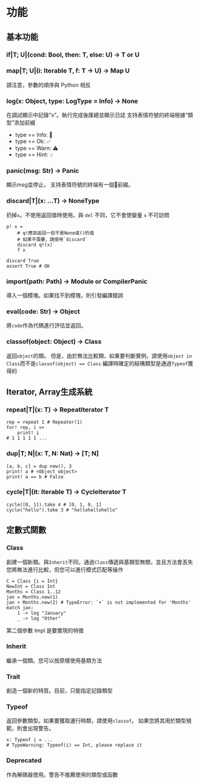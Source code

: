 # 功能

## 基本功能

### if|T; U|(cond: Bool, then: T, else: U) -> T or U

### map|T; U|(i: Iterable T, f: T -> U) -> Map U

請注意，參數的順序與 Python 相反

### log(x: Object, type: LogType = Info) -> None

在調試顯示中記錄“x”。執行完成後匯總並顯示日誌
支持表情符號的終端根據“類型”添加前綴

* type == Info: 💬
* type == Ok: ✅
* type == Warn: ⚠️
* type == Hint: 💡

### panic(msg: Str) -> Panic

顯示msg並停止。
支持表情符號的終端有一個🚨前綴。

### discard|T|(x: ...T) -> NoneType

扔掉`x`。不使用返回值時使用。與 `del` 不同，它不會使變量 `x` 不可訪問

```erg
p! x =
    # q!應該返回一些不是None或()的值
    # 如果不需要，請使用`discard`
    discard q!(x)
    f x

discard True
assert True # OK
```

### import(path: Path) -> Module or CompilerPanic

導入一個模塊。如果找不到模塊，則引發編譯錯誤

### eval(code: Str) -> Object

將`code`作為代碼進行評估並返回。

### classof(object: Object) -> Class

返回`object`的類。
但是，由於無法比較類，如果要判斷實例，請使用`object in Class`而不是`classof(object) == Class`
編譯時確定的結構類型是通過`Typeof`獲得的

## Iterator, Array生成系統

### repeat|T|(x: T) -> RepeatIterator T

```erg
rep = repeat 1 # Repeater(1)
for! rep, i =>
    print! i
# 1 1 1 1 1 ...
```

### dup|T; N|(x: T, N: Nat) -> [T; N]

```erg
[a, b, c] = dup new(), 3
print! a # <Object object>
print! a == b # False
```

### cycle|T|(it: Iterable T) -> CycleIterator T

```erg
cycle([0, 1]).take 4 # [0, 1, 0, 1]
cycle("hello").take 3 # "hellohellohello"
```

## 定數式関數

### Class

創建一個新類。與`Inherit`不同，通過`Class`傳遞與基類型無關，並且方法會丟失
您將無法進行比較，但您可以進行模式匹配等操作

```erg
C = Class {i = Int}
NewInt = Class Int
Months = Class 1..12
jan = Months.new(1)
jan + Months.new(2) # TypeError: `+` is not implemented for 'Months'
match jan:
    1 -> log "January"
    _ -> log "Other"
```

第二個參數 Impl 是要實現的特徵

### Inherit

繼承一個類。您可以按原樣使用基類方法

### Trait

創造一個新的特質。目前，只能指定記錄類型

### Typeof

返回參數類型。如果要獲取運行時類，請使用`classof`。
如果您將其用於類型規範，則會出現警告。

```erg
x: Typeof i = ...
# TypeWarning: Typeof(i) == Int, please replace it
```

### Deprecated

作為解碼器使用。警告不推薦使用的類型或函數